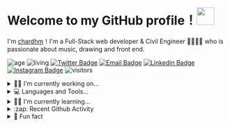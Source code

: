 # Welcome to my GitHub profile！<img src="https://c.tenor.com/0fXLNUQv3BwAAAAM/penguin-wave.gif" width="40px">

I'm [chardhm](https://github.com/chardhm)！I'm a Full-Stack web developer & Civil Engineer 👨‍💻👷‍♂️ who is passionate about music, drawing and front end.

![age](https://img.shields.io/badge/age-27-blue)
![living](https://img.shields.io/badge/living-México-blue)
[![Twitter Badge](https://img.shields.io/badge/-Twitter-1da1f2?style=flat-square&labelColor=1da1f2&logo=twitter&logoColor=white&link=https://twitter.com/ChardDevp)](https://twitter.com/ChardDevp)
[![Email Badge](https://img.shields.io/badge/-Email-c14438?style=flat-square&logo=Gmail&logoColor=white&link=mailto:c.ha.r@outlook.com)](mailto:c.ha.r@outlook.com)
[![Linkedin Badge](https://img.shields.io/badge/-Chard_Hernández-blue?style=flat-square&logo=Linkedin&logoColor=white&link=https://www.linkedin.com/in/chardhm//)](https://www.linkedin.com/in/chardhm/)
[![Instagram Badge](https://img.shields.io/badge/-Instagram-fb3958?style=flat-square&labelColor=fb3958&logo=instagram&logoColor=white&link=https://www.instagram.com/chardhm/)](https://www.instagram.com/chardhm/)
![visitors](https://visitor-badge.laobi.icu/badge?page_id=chardhm)


<details>
<summary>👨‍💻 I'm currently working on...</summary>

<!--START_SECTION:activity-->
1. 🍴🍗 Restobar App with some friends. App link: https://restobares-app.web.app/
2. 👨‍💻 Tech Store - eCommerce.
<!--END_SECTION:activity-->

</details>

<details>
<summary> 💻 Languages and Tools... </summary>
  <p>
   <!--START_SECTION:activity-->
   <img src="https://media0.giphy.com/media/XAxylRMCdpbEWUAvr8/giphy.gif?cid=790b7611e6c46e625efbdd99e00bb5dfe7dd1f4d0865d578&rid=giphy.gif&ct=s" width="50">
   <img src="https://media0.giphy.com/media/fsEaZldNC8A1PJ3mwp/giphy.gif?cid=790b761155183c41c07570c950bd1121ffe4b072c5dc7f81&rid=giphy.gif&ct=s" width="50">
   <img src="https://media3.giphy.com/media/ln7z2eWriiQAllfVcn/200w.webp" width="50">
   <img src="https://i.giphy.com/media/eNAsjO55tPbgaor7ma/200w.webp" width="50">
   <img src="https://media3.giphy.com/media/kdFc8fubgS31b8DsVu/giphy.webp" width="50">
   <img src="https://media4.giphy.com/media/Sr8xDpMwVKOHUWDVRD/giphy.gif?cid=790b7611ccc7f820e99d1dad13a9e5b933e67b24da974dfc&rid=giphy.gif&ct=s" width="50">
   <img src="https://media.giphy.com/media/kH1DBkPNyZPOk0BxrM/giphy.gif" width="100">
   <img src="https://i.giphy.com/media/IdyAQJVN2kVPNUrojM/200.webp" width="50">
   <!--END_SECTION:activity-->
  <p>
</details>

<details>
<summary> 👨‍🏫 I'm currently learning...</summary>

<!--START_SECTION:activity-->
1. TypeScript. <img src="https://upload.wikimedia.org/wikipedia/commons/thumb/4/4c/Typescript_logo_2020.svg/1024px-Typescript_logo_2020.svg.png" width="20px"><br>
2. MongoDB. <img src="https://upload.wikimedia.org/wikipedia/commons/thumb/9/93/MongoDB_Logo.svg/2560px-MongoDB_Logo.svg.png" width="60px"><br>
3. Tailwindcss. <img src="https://upload.wikimedia.org/wikipedia/commons/thumb/d/d5/Tailwind_CSS_Logo.svg/2048px-Tailwind_CSS_Logo.svg.png" width="20px">
<!--END_SECTION:activity-->

</details>

<details>
<summary>:zap: Recent Github Activity</summary>

<!--START_SECTION:activity-->
1. ⛅ Weather App in [chardhm/Weather-App](https://github.com/chardhm/Weather-App)
2. 🎮 Videogames App in [chardhm/PI-Videogames](https://github.com/chardhm/PI-Videogames)
<!--END_SECTION:activity-->

</details>


<details>
<summary>🤣 Fun fact</summary>

  <h2>I once answered the world’s oldest question with a single line of JavaScript</h2>

// Which came first: the chicken or the egg? <br>
console.log(["🥚", "🐣", "🐥", "🐔"].sort())

["🐔", "🐣", "🐥", "🥚"];
  
</details>
